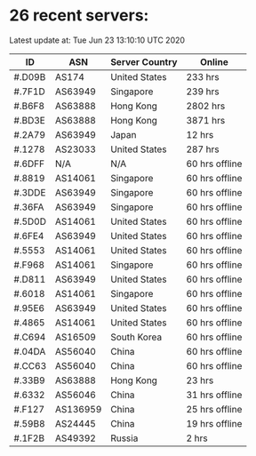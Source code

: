 # 26 recent servers:

Latest update at: Tue Jun 23 13:10:10 UTC 2020

| ID | ASN | Server Country | Online |
| -- | --- | -------------- | ------ |
| #.D09B | AS174 | United States | 233 hrs |
| #.7F1D | AS63949 | Singapore | 239 hrs |
| #.B6F8 | AS63888 | Hong Kong | 2802 hrs |
| #.BD3E | AS63888 | Hong Kong | 3871 hrs |
| #.2A79 | AS63949 | Japan | 12 hrs |
| #.1278 | AS23033 | United States | 287 hrs |
| #.6DFF | N/A | N/A | 60 hrs offline |
| #.8819 | AS14061 | Singapore | 60 hrs offline |
| #.3DDE | AS63949 | Singapore | 60 hrs offline |
| #.36FA | AS63949 | Singapore | 60 hrs offline |
| #.5D0D | AS14061 | United States | 60 hrs offline |
| #.6FE4 | AS63949 | United States | 60 hrs offline |
| #.5553 | AS14061 | United States | 60 hrs offline |
| #.F968 | AS14061 | Singapore | 60 hrs offline |
| #.D811 | AS63949 | United States | 60 hrs offline |
| #.6018 | AS14061 | Singapore | 60 hrs offline |
| #.95E6 | AS63949 | United States | 60 hrs offline |
| #.4865 | AS14061 | United States | 60 hrs offline |
| #.C694 | AS16509 | South Korea | 60 hrs offline |
| #.04DA | AS56040 | China | 60 hrs offline |
| #.CC63 | AS56040 | China | 60 hrs offline |
| #.33B9 | AS63888 | Hong Kong | 23 hrs |
| #.6332 | AS56046 | China | 31 hrs offline |
| #.F127 | AS136959 | China | 25 hrs offline |
| #.59B8 | AS24445 | China | 19 hrs offline |
| #.1F2B | AS49392 | Russia | 2 hrs |

